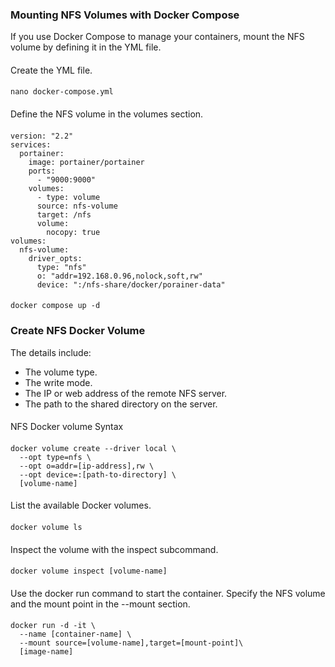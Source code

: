 
### Mounting NFS Volumes with Docker Compose
If you use Docker Compose to manage your containers, mount the NFS volume by defining it in the YML file.
####
Create the YML file.
####
    nano docker-compose.yml
####
Define the NFS volume in the volumes section.
####
    version: "2.2"
    services:
      portainer:
        image: portainer/portainer
        ports:
          - "9000:9000"
        volumes:
          - type: volume
          source: nfs-volume
          target: /nfs
          volume:
            nocopy: true
    volumes:
      nfs-volume:
        driver_opts:
          type: "nfs"
          o: "addr=192.168.0.96,nolock,soft,rw"
          device: ":/nfs-share/docker/porainer-data"
####
    docker compose up -d
####
### Create NFS Docker Volume
The details include:

- The volume type.
- The write mode.
- The IP or web address of the remote NFS server.
- The path to the shared directory on the server.
####
NFS Docker volume Syntax
####
    docker volume create --driver local \
      --opt type=nfs \
      --opt o=addr=[ip-address],rw \
      --opt device=:[path-to-directory] \
      [volume-name]
####
List the available Docker volumes.
####
    docker volume ls
####
Inspect the volume with the inspect subcommand.
####
    docker volume inspect [volume-name]

####
Use the docker run command to start the container. Specify the NFS volume and the mount point in the --mount section.
####
    docker run -d -it \
      --name [container-name] \
      --mount source=[volume-name],target=[mount-point]\
      [image-name]


####
